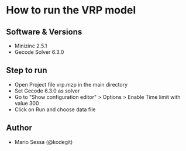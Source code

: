 # How to run the VRP model

## Software & Versions
- Minizinc 2.5.1
- Gecode Solver 6.3.0

## Step to run
- Open Project file vrp.mzp in the main directory
- Set Gecode 6.3.0 as solver
- Go to "Show configuration editor" > Options > Enable Time limit with value 300
- Click on Run and choose data file


## Author
- Mario Sessa (@kodegit)
